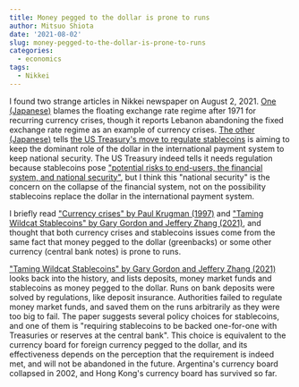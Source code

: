 ```yaml
---
title: Money pegged to the dollar is prone to runs
author: Mitsuo Shiota
date: '2021-08-02'
slug: money-pegged-to-the-dollar-is-prone-to-runs
categories:
  - economics
tags:
  - Nikkei
---
```


I found two strange articles in Nikkei newspaper on August 2, 2021. [One (Japanese)](https://www.nikkei.com/nkd/company/article/?DisplayType=1&ng=DGKKZO74395980S1A800C2MM8000&scode=8301) blames the floating exchange rate regime after 1971 for recurring currency crises, though it reports Lebanon abandoning the fixed exchange rate regime as an example of currency crises. [The other (Japanese)](https://www.nikkei.com/article/DGKKZO74347210Q1A730C2TCT000/) tells [the US Treasury's move to regulate stablecoins](https://home.treasury.gov/news/press-releases/jy0276) is aiming to keep the dominant role of the dollar in the international payment system to keep national security. The US Treasury indeed tells it needs regulation because stablecoins pose ["potential risks to end-users, the financial system, and national security"](https://home.treasury.gov/news/press-releases/jy0281), but I think this "national security" is the concern on the collapse of the financial system, not on the possibility stablecoins replace the dollar in the international payment system.

I briefly read ["Currency crises" by Paul Krugman (1997)](http://web.mit.edu/krugman/www/crises.html) and ["Taming Wildcat Stablecoins" by Gary Gordon and Jeffery Zhang (2021)](https://papers.ssrn.com/sol3/papers.cfm?abstract_id=3888752), and thought that both currency crises and stablecoins issues come from the same fact that money pegged to the dollar (greenbacks) or some other currency (central bank notes) is prone to runs.

["Taming Wildcat Stablecoins" by Gary Gordon and Jeffery Zhang (2021)](https://papers.ssrn.com/sol3/papers.cfm?abstract_id=3888752) looks back into the history, and lists deposits, money market funds and stablecoins as money pegged to the dollar. Runs on bank deposits were solved by regulations, like deposit insurance. Authorities failed to regulate money market funds, and saved them on the runs arbitrarily as they were too big to fail. The paper suggests several policy choices for stablecoins, and one of them is "requiring stablecoins to be backed one-for-one with Treasuries or reserves at the central bank". This choice is equivalent to the currency board for foreign currency pegged to the dollar, and its effectiveness depends on the perception that the requirement is indeed met, and will not be abandoned in the future. Argentina's currency board collapsed in 2002, and Hong Kong's currency board has survived so far.

